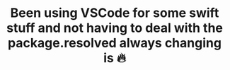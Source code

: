 ---
title: Been using VSCode for some swift stuff and not having to deal with the package.resolved always changing is 🔥
datePublished: 2024-07-12
tags: 
  - post
  - note
categories:
  - swift
  - developer
  - serverSideSwift
---